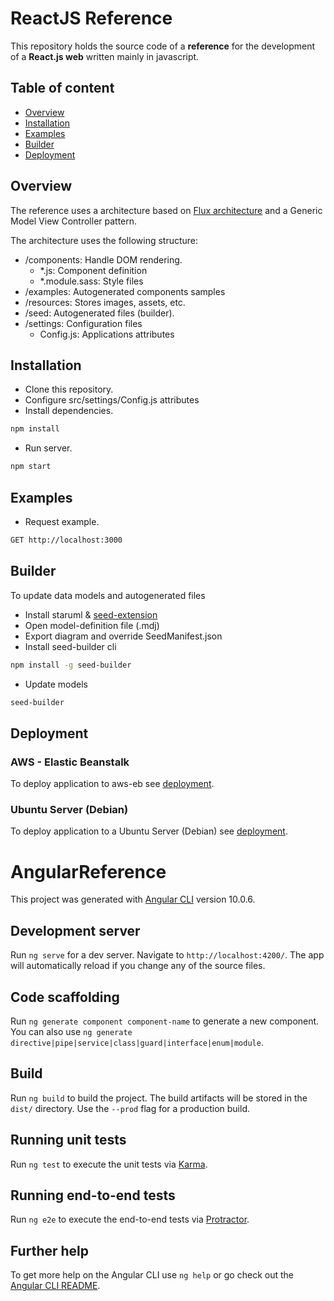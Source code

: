 # ReactJS Reference

This repository holds the source code of a **reference** for the development of a **React.js web** written mainly in javascript.

## Table of content

-   [Overview](#overview)
-   [Installation](#installation)
-   [Examples](#examples)
-   [Builder](#builder)
-   [Deployment](#deployment)


## Overview

The reference uses a architecture based on [Flux architecture](https://facebook.github.io/flux/docs/in-depth-overview.html) and a Generic Model View Controller pattern.

The architecture uses the following structure:

-   /components: Handle DOM rendering.
    -   *.js: Component definition
    -   *.module.sass: Style files
-   /examples: Autogenerated components samples
-   /resources: Stores images, assets, etc.
-   /seed: Autogenerated files (builder).
-   /settings: Configuration files
    -   Config.js: Applications attributes


## Installation

-   Clone this repository.
-   Configure src/settings/Config.js attributes
-   Install dependencies.
```bash
npm install
```

-   Run server.
```bash
npm start
```

## Examples

-   Request example. 
```bash
GET http://localhost:3000
```

## Builder

To update data models and autogenerated files

-   Install staruml & [seed-extension](https://github.com/erick-rivas/seed-staruml)
-   Open model-definition file (.mdj)
-   Export diagram and override SeedManifest.json
-   Install seed-builder cli
```bash
npm install -g seed-builder
```
-   Update models
```bash
seed-builder
``` 


## Deployment

### AWS - Elastic Beanstalk

To deploy application to aws-eb see [deployment](./bin/aws-eb/deployment.md).

### Ubuntu Server (Debian)

To deploy application to a Ubuntu Server (Debian) see [deployment](./bin/ubuntu/deployment.md).

# AngularReference

This project was generated with [Angular CLI](https://github.com/angular/angular-cli) version 10.0.6.

## Development server

Run `ng serve` for a dev server. Navigate to `http://localhost:4200/`. The app will automatically reload if you change any of the source files.

## Code scaffolding

Run `ng generate component component-name` to generate a new component. You can also use `ng generate directive|pipe|service|class|guard|interface|enum|module`.

## Build

Run `ng build` to build the project. The build artifacts will be stored in the `dist/` directory. Use the `--prod` flag for a production build.

## Running unit tests

Run `ng test` to execute the unit tests via [Karma](https://karma-runner.github.io).

## Running end-to-end tests

Run `ng e2e` to execute the end-to-end tests via [Protractor](http://www.protractortest.org/).

## Further help

To get more help on the Angular CLI use `ng help` or go check out the [Angular CLI README](https://github.com/angular/angular-cli/blob/master/README.md).
